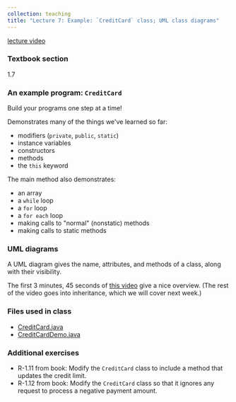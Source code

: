 ```yaml
---
collection: teaching
title: "Lecture 7: Example: `CreditCard` class; UML class diagrams"
---
```


[lecture video]()

### Textbook section
1.7

### An example program: `CreditCard`

Build your programs one step at a time!

Demonstrates many of the things we've learned so far:
* modifiers (`private`, `public`, `static`)
* instance variables
* constructors
* methods
* the `this` keyword

The main method also demonstrates:
* an array
* a `while` loop
* a `for` loop
* a `for each` loop
* making calls to "normal" (nonstatic) methods
* making calls to static methods

### UML diagrams

A UML diagram gives the name, attributes, and methods of a class, along with
their visibility.

The first 3 minutes, 45 seconds of [this video](https://www.youtube.com/watch?v=UI6lqHOVHic) give a nice overview. (The rest
of the video goes into inheritance, which we will cover next week.)

### Files used in class
* [CreditCard.java](https://lgw2.github.io/teaching/csci132-fall-2022/lectures/CreditCard.java)
* [CreditCardDemo.java](https://lgw2.github.io/teaching/csci132-fall-2022/lectures/CreditCardDemo.java)

### Additional exercises
* R-1.11 from book: Modify the `CreditCard` class to include a method that
	updates the credit limit.
* R-1.12 from book: Modify the `CreditCard` class so that it ignores any
	request to process a negative payment amount.

